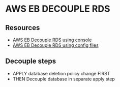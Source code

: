 # AWS EB DECOUPLE RDS

## Resources

- [AWS EB Decouple RDS using console](https://docs.aws.amazon.com/elasticbeanstalk/latest/dg/using-features.managing.db.html#using-features.decoupling.db)
- [AWS EB Decouple RDS using config files](https://docs.aws.amazon.com/elasticbeanstalk/latest/dg/using-features.managing.db.html#using-features.decoupling-config-files.db)

## Decouple steps

- APPLY database deletion policy change FIRST
- THEN Decouple database in separate apply step

